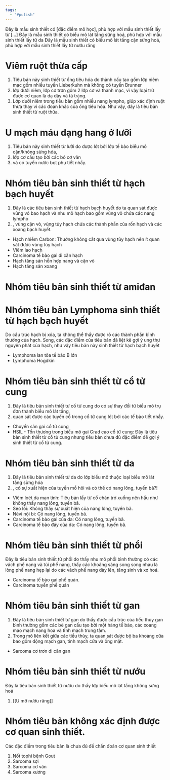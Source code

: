```yaml
---
tags:
  - "#pulish"
---
```

Đây là mẫu sinh thiết có [đặc điểm mô học], phù hợp với mẫu sinh thiết lấy từ [...]
Đây là mẫu sinh thiết có biểu mô lát tầng sừng hoá, phù hợp với mẫu sinh thiết lấy từ da
Đây là mẫu sinh thiết có biểu mô lát tầng cận sừng hoá, phù hợp với mẫu sinh thiết lấy từ nướu răng
# Viêm ruột thừa cấp
1. Tiêu bản này sinh thiết từ ống tiêu hóa do thành cấu tạo gồm lớp niêm mạc gồm nhiều tuyến Lieberkuhn mà không có tuyến Brunner
2. lớp dưới niêm, lớp cơ trơn gồm 2 lớp cơ và thanh mạc, vì vậy loại trừ được cơ quan là dạ dày và tá tràng. 
3. Lớp dưới niêm trong tiêu bản gồm nhiều nang lympho, giúp xác định ruột thừa thay vì các đoạn khác của ống tiêu hóa. Như vậy, đây là tiêu bản sinh thiết từ ruột thừa.
# U mạch máu dạng hang ở lưỡi
1. Tiêu bản này sinh thiết từ lưỡi do được lót bởi lớp tế bào biểu mô cận/không sừng hóa, 
2. lớp cơ cấu tạo bởi các bó cơ vân 
3. và có tuyến nước bọt phụ tiết nhầy.
# Nhóm tiêu bản sinh thiết từ hạch bạch huyết
1. Đây là các tiêu bản sinh thiết từ hạch bạch huyết do ta quan sát được vùng vỏ bao hạch và nhu mô hạch bao gồm vùng vỏ chứa các nang lympho
2. , vùng cận vỏ, vùng tủy hạch chứa các thành phần của rốn hạch và các xoang bạch huyết.
- Hạch nhiễm Carbon: Thường không cắt qua vùng tủy hạch nên ít quan sát được vùng tủy hạch
- Viêm lao hạch
- Carcinoma tế bào gai di căn hạch 
- Hạch tăng sản hỗn hợp nang và cận vỏ 
- Hạch tăng sản xoang
# Nhóm tiêu bản sinh thiết từ amiđan

# Nhóm tiêu bản Lymphoma sinh thiết từ hạch bạch huyết
Do cấu trúc hạch bị xóa, ta không thể thấy được rõ các thành phần bình thường của hạch. Song, các đặc điểm của tiêu bản đã liệt kê gợi ý ung thư nguyên phát của hạch, như vậy tiêu bản này sinh thiết từ hạch bạch huyết
- Lymphoma lan tỏa tế bào B lớn
- Lymphoma Hogdkin
# Nhóm tiêu bản sinh thiết từ cổ tử cung
1. Đây là tiêu bản sinh thiết từ cổ tử cung do có sự thay đổi từ biểu mô trụ đơn thành biểu mô lát tầng, 
2. quan sát được các tuyến cổ trong cổ tử cung lót bởi các tế bào tiết nhầy.
- Chuyển sản gai cổ tử cung
- HSIL - Tổn thương trong biểu mô gai Grad cao cổ tử cung: Đây là tiêu bản sinh thiết từ cổ tử cung nhưng tiêu bản chưa đủ đặc điểm để gợi ý sinh thiết từ cổ tử cung.
# Nhóm tiêu bản sinh thiết từ da
1. Đây là tiêu bản sinh thiết từ da do lớp biểu mô thuộc loại biểu mô lát tầng sừng hóa
2. , có sự xuất hiện của tuyến mồ hôi và có thể có nang lông, tuyến bã?!
- Viêm loét da mạn tính: Tiêu bản lấy từ cổ chân trở xuống nên hầu như không thấy nang lông, tuyến bã. 
- Sẹo lồi: Không thấy sự xuất hiện của nang lông, tuyến bã. 
- Nêvi nội bì: Có nang lông, tuyến bã. 
- Carcinoma tế bào gai của da: Có nang lông, tuyến bã. 
- Carcinoma tế bào đáy của da: Có nang lông, tuyến bã.
# Nhóm tiêu bản sinh thiết từ phổi
Đây là tiêu bản sinh thiết từ phổi do thấy nhu mô phổi bình thường có các vách phế nang và túi phế nang, thấy các khoảng sáng song song nhau là lòng phế nang hẹp lại do các vách phế nang dày lên, tăng sinh và xơ hoá.
- Carcinoma tế bào gai phế quản. 
- Carcinoma tuyến phế quản
# Nhóm tiêu bản sinh thiết từ gan
1. Đây là tiêu bản sinh thiết từ gan do thấy được cấu trúc của tiểu thùy gan bình thường gồm các bè gan cấu tạo bởi một hàng tế bào, các xoang mao mạch nang hoa và tĩnh mạch trung tâm. 
2. Trong mô liên kết giữa các tiểu thùy, ta quan sát được bộ ba khoảng cửa bao gồm động mạch gan, tĩnh mạch cửa và ống mật.
- Sarcoma cơ trơn di căn gan
# Nhóm tiêu bản sinh thiết từ nướu
Đây là tiêu bản sinh thiết từ nướu do thấy lớp biểu mô lát tầng không sừng hoá
1. [[U mỡ nướu răng]]
# Nhóm tiêu bản không xác định được cơ quan sinh thiết.
Các đặc điểm trong tiêu bản là chưa đủ để chẩn đoán cơ quan sinh thiết 
1. Nốt tophi bệnh Gout
2. Sarcoma sợi 
3. Sarcoma cơ vân 
4. Sarcoma xương